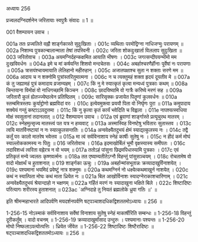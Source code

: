 अध्यायः 256

प्रज्वलदग्निदर्शनेन जरितायाः स्वपुत्रैः संवादः ॥ 1 ॥

001	वैशम्पायन उवाच ।

001a	ततः प्रज्वलिते वह्नौ शार्ङ्गकास्ते सुदुःखिताः ।
001c	व्यथिताः परमोद्विग्ना नाधिजग्मुः परायणम् ॥
002a	निशाम्य पुत्रकान्बालान्माता तेषां तपस्विनी ।
002c	जरिता शोकदुःखार्ता विललाप सुदुःखिता ॥
003	जरितोवाच ।
003a	अयमग्निर्दहन्कक्षमित आयाति भीषणः ।
003c	जगत्सन्दीपयन्भीमो मम दुःखविवर्धनः ॥
004a	इमे च मां कर्षयन्ति शिशवो मन्दचेतसः ।
004c	अबर्हाश्चरणैर्हीनाः पूर्वेषां नः परायणाः ॥
005a	त्रासयंश्चायमायाति लेलिहानो महीरुहान् ।
005c	अजातपक्षाश्च सुता न शक्ताः सरणे मम ॥
006a	आदाय च न शक्नोमि पुत्रांस्तरितुमात्मना ।
006c	न च त्यक्तुमहं शक्ता हृदयं दूयतीव मे ॥
007a	कं तु जह्यामहं पुत्रं कमादाय व्रजाम्यहम् ।
007c	किं नु मे स्यात्कृतं कृत्वा मन्यध्वं पुत्रकाः कथम् ॥
008a	चिन्तयाना विमोक्षं वो नाधिगच्छामि किञ्चन ।
008c	छादयिष्यामि वो गात्रैः करिष्ये मरणं सह ॥
009a	जरितारौ कुलं ह्येतज्ज्येष्ठत्वेन प्रतिष्ठितम् ।
009c	सारिसृक्कः प्रजायेत पितॄणां कुलवर्धनः ॥
010a	स्तम्बमित्रस्तपः कुर्याद्द्रोणो ब्रह्मविदां वरः ।
010c	इत्येवमुक्त्वा प्रययौ पिता वो निर्घृणः पुरा ॥
011a	कमुपादाय शक्येयं गन्तुं कष्टाऽऽपदुत्तमा ।
011c	किं नु कृत्वा कृतं कार्यं भवेदिति च विह्वला ।
011e	नापश्यत्स्वधिया मोक्षं स्वसुतानां तदानलात् ॥
012	वैशम्पायन उवाच ।
012a	एवं ब्रुवाणां शार्ङ्गास्ते प्रत्यूचुरथ मातरम् ।
012c	स्नेहमुत्सृज्य मातस्त्वं पत यत्र न हव्यवाट् ॥
013a	अस्मास्विह विनष्टेषु भवितारः सुतास्तव ।
013c	त्वयि मातर्विनष्टायां न नः स्यात्कुलसन्ततिः ॥
014a	अन्ववेक्ष्यैतदुभयं क्षेमं स्याद्यत्कुलस्य नः ।
014c	तद्वै कर्तुं परः कालो मातरेष भवेत्तव ॥
015a	मा त्वं सर्वविनाशाय स्नेहं कार्षीः सुतेषु नः ।
015c	न हीदं कर्म मोघं स्याल्लोककामस्य नः पितुः ॥
016	जरितोवाच ।
016a	इदमाखोर्बिलं भूमौ वृक्षस्यास्य समीपतः ।
016c	तदाविशध्वं त्वरिता वह्नेरत्र न वो भयम् ॥
017a	ततोऽहं पांसुना छिद्रमपिधास्यामि पुत्रकाः ।
017c	एवं प्रतिकृतं मन्ये ज्वलतः कृष्णवर्त्मनः ॥
018a	तत एष्याम्यतीतेऽग्नौ विहन्तुं पांसुसञ्चयम् ।
018c	रोचतामेष वो वादो मोक्षार्थं च हुताशनात् ॥
019	शार्ङ्गका ऊचुः ।
019a	अबर्हान्मांसभूतान्नः क्रव्यादाखुर्विनाशयेत् ।
019c	पश्यमाना भयमिदं प्रवेष्टुं नात्र शक्नुमः ॥
020a	कथमग्निर्न नो धक्ष्येत्कथमाखुर्न नाशयेत् ।
020c	कथं न स्यात्पिता मोघः कथं माता ध्रियेत नः ॥
021a	बिल आखोर्विनाशः स्यादग्नेराकाशचारिणाम् ।
021c	अन्ववेक्ष्यैतदुभयं श्रेयान्दाहो न भक्षणम् ॥
022a	गर्हितं मरणं नः स्यादाखुना भक्षिते बिले ।
022c	शिष्टादिष्टः परित्यागः शरीरस्य हुताशनात् ॥
023ac	`अग्निदाहे तु नियतं ब्रह्मलोके ध्रुवा गतिः ॥' ॥

इति श्रीमन्महाभारते आदिपर्वणि मयदर्शनपर्वणि षट्पञ्चाशदधिकद्विशततमोऽध्यायः ॥ 256 ॥

1-256-15 नोऽस्माकं सर्वविनाशाय सर्वेषां विनाशाय सुतेषु स्नेहं माकार्षीरिति सम्बन्धः ॥ 1-256-18 विहन्तुं दूरीकर्तुंम् । वादो वचनम् ॥ 1-256-19 क्रव्यादाखुर्मांसाद उन्दुरुः । पश्यमानाः पश्यन्तः ॥ 1-256-20 मोघो निष्फलाऽपत्योत्पत्तिः । ध्रियेत जीवेत ॥ 1-256-22 शिष्टादिष्टः शिष्टैरादिष्टः ॥ षट्पञ्चाशदधिकद्विशततमोऽध्यायः ॥ 256 ॥
